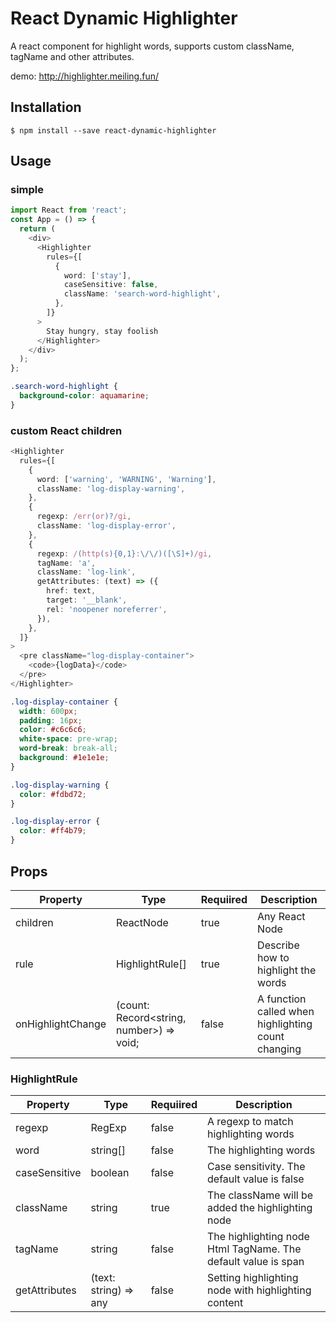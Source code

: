 # React Dynamic Highlighter

A react component for highlight words, supports custom className, tagName and other attributes.

demo: http://highlighter.meiling.fun/

## Installation

```
$ npm install --save react-dynamic-highlighter
```

## Usage

### simple

```typescript
import React from 'react';
const App = () => {
  return (
    <div>
      <Highlighter
        rules={[
          {
            word: ['stay'],
            caseSensitive: false,
            className: 'search-word-highlight',
          },
        ]}
      >
        Stay hungry, stay foolish
      </Highlighter>
    </div>
  );
};
```

```css
.search-word-highlight {
  background-color: aquamarine;
}
```

### custom React children

```typescript
<Highlighter
  rules={[
    {
      word: ['warning', 'WARNING', 'Warning'],
      className: 'log-display-warning',
    },
    {
      regexp: /err(or)?/gi,
      className: 'log-display-error',
    },
    {
      regexp: /(http(s){0,1}:\/\/)([\S]+)/gi,
      tagName: 'a',
      className: 'log-link',
      getAttributes: (text) => ({
        href: text,
        target: '__blank',
        rel: 'noopener noreferrer',
      }),
    },
  ]}
>
  <pre className="log-display-container">
    <code>{logData}</code>
  </pre>
</Highlighter>
```

```css
.log-display-container {
  width: 600px;
  padding: 16px;
  color: #c6c6c6;
  white-space: pre-wrap;
  word-break: break-all;
  background: #1e1e1e;
}

.log-display-warning {
  color: #fdbd72;
}

.log-display-error {
  color: #ff4b79;
}
```

## Props

| Property | Type | Requiired | Description |
| --- | --- | --- | --- |
| children | ReactNode | true | Any React Node |
| rule | HighlightRule[] | true | Describe how to highlight the words |
| onHighlightChange | (count: Record<string, number>) => void; | false | A function called when highlighting count changing |

### HighlightRule

| Property | Type | Requiired | Description |
| --- | --- | --- | --- |
| regexp | RegExp | false | A regexp to match highlighting words |
| word | string[] | false | The highlighting words |
| caseSensitive | boolean | false | Case sensitivity. The default value is false |
| className | string | true | The className will be added the highlighting node |
| tagName | string | false | The highlighting node Html TagName. The default value is span |
| getAttributes | (text: string) => any | false | Setting highlighting node with highlighting content |
